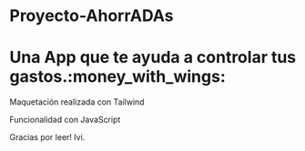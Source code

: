 # Proyecto-AhorrADAs
<h1>Una App que te ayuda a controlar tus gastos.:money_with_wings:</h1>

<p>Maquetación realizada con Tailwind</p>
<p>Funcionalidad con JavaScript</p>

Gracias por leer!
Ivi.
